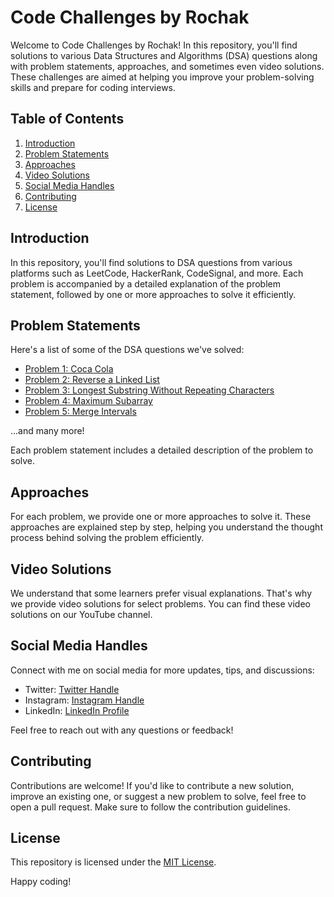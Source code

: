 # Code Challenges by Rochak

Welcome to Code Challenges by Rochak! In this repository, you'll find solutions to various Data Structures and Algorithms (DSA) questions along with problem statements, approaches, and sometimes even video solutions. These challenges are aimed at helping you improve your problem-solving skills and prepare for coding interviews.

## Table of Contents

1. [Introduction](#introduction)
2. [Problem Statements](#problem-statements)
3. [Approaches](#approaches)
4. [Video Solutions](#video-solutions)
5. [Social Media Handles](#social-media-handles)
6. [Contributing](#contributing)
7. [License](#license)

## Introduction

In this repository, you'll find solutions to DSA questions from various platforms such as LeetCode, HackerRank, CodeSignal, and more. Each problem is accompanied by a detailed explanation of the problem statement, followed by one or more approaches to solve it efficiently.

## Problem Statements

Here's a list of some of the DSA questions we've solved:

- [Problem 1: Coca Cola](Coca-Cola/README.md)
- [Problem 2: Reverse a Linked List](problems/reverse-linked-list.md)
- [Problem 3: Longest Substring Without Repeating Characters](problems/longest-substring-without-repeating-characters.md)
- [Problem 4: Maximum Subarray](problems/maximum-subarray.md)
- [Problem 5: Merge Intervals](problems/merge-intervals.md)

...and many more!

Each problem statement includes a detailed description of the problem to solve.

## Approaches

For each problem, we provide one or more approaches to solve it. These approaches are explained step by step, helping you understand the thought process behind solving the problem efficiently.

## Video Solutions

We understand that some learners prefer visual explanations. That's why we provide video solutions for select problems. You can find these video solutions on our YouTube channel.

## Social Media Handles

Connect with me on social media for more updates, tips, and discussions:

- Twitter: [Twitter Handle](https://twitter.com/rochakeducation)
- Instagram: [Instagram Handle](https://instagram.com/@rochakeducation)
- LinkedIn: [LinkedIn Profile](https://www.linkedin.com/in/sameer-dey-65b601187/)

Feel free to reach out with any questions or feedback!

## Contributing

Contributions are welcome! If you'd like to contribute a new solution, improve an existing one, or suggest a new problem to solve, feel free to open a pull request. Make sure to follow the contribution guidelines.

## License

This repository is licensed under the [MIT License](LICENSE).

Happy coding!

